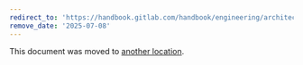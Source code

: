 ```yaml
---
redirect_to: 'https://handbook.gitlab.com/handbook/engineering/architecture/design-documents/ci_builds_runner_fleet_metrics/ci_insights/'
remove_date: '2025-07-08'
---
```


This document was moved to [another location](https://handbook.gitlab.com/handbook/engineering/architecture/design-documents/ci_builds_runner_fleet_metrics/ci_insights/).

<!-- This redirect file can be deleted after <2025-07-08>. -->
<!-- Redirects that point to other docs in the same project expire in three months. -->
<!-- Redirects that point to docs in a different project or site (for example, link is not relative and starts with `https:`) expire in one year. -->
<!-- Before deletion, see: https://docs.gitlab.com/ee/development/documentation/redirects.html -->
